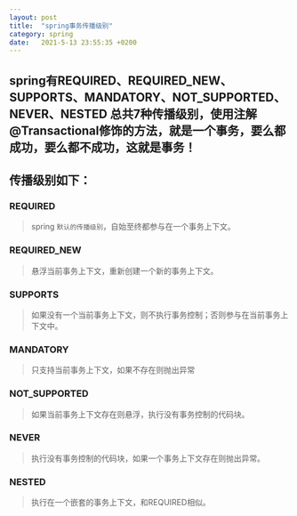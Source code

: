 ```yaml
---
layout: post
title:  "spring事务传播级别"
category: spring
date:   2021-5-13 23:55:35 +0200
---
```

## spring有REQUIRED、REQUIRED_NEW、SUPPORTS、MANDATORY、NOT_SUPPORTED、NEVER、NESTED 总共7种传播级别，使用注解@Transactional修饰的方法，就是一个事务，要么都成功，要么都不成功，这就是事务！

## 传播级别如下：
### REQUIRED
> spring `默认的传播级别`，自始至终都参与在一个事务上下文。
### REQUIRED_NEW
> 悬浮当前事务上下文，重新创建一个新的事务上下文。
### SUPPORTS
> 如果没有一个当前事务上下文，则不执行事务控制；否则参与在当前事务上下文中。
### MANDATORY
> 只支持当前事务上下文，如果不存在则抛出异常
### NOT_SUPPORTED
> 如果当前事务上下文存在则悬浮，执行没有事务控制的代码块。
### NEVER
> 执行没有事务控制的代码块，如果一个事务上下文存在则抛出异常。
### NESTED
> 执行在一个嵌套的事务上下文，和REQUIRED相似。
